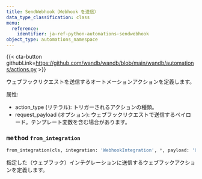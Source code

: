 ```yaml
---
title: SendWebhook（Webhook を送信）
data_type_classification: class
menu:
  reference:
    identifier: ja-ref-python-automations-sendwebhook
object_type: automations_namespace
---
```


{{< cta-button githubLink=https://github.com/wandb/wandb/blob/main/wandb/automations/actions.py >}}



ウェブフックリクエストを送信するオートメーションアクションを定義します。

属性:
- action_type (リテラル): トリガーされるアクションの種類。
- request_payload (オプション): ウェブフックリクエストで送信するペイロード。テンプレート変数を含む場合があります。

### <kbd>method</kbd> `from_integration`
```python
from_integration(cls, integration: 'WebhookIntegration', *, payload: 'Optional[SerializedToJson[dict[str, Any]]]' = None) -> 'Self'
```
指定した（ウェブフック）インテグレーションに送信するウェブフックアクションを定義します。
